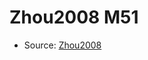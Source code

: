 <a name="material" />

# Zhou2008 M51
<script type="application/ld+json">
  {
    "@context": "https://schema.org/",
    "@type": "ChemicalSubstance",
    "http://purl.org/dc/terms/conformsTo":
      {
        "@type": "CreativeWork",
        "@id": "https://bioschemas.org/profiles/ChemicalSubstance/0.4-RELEASE/"
      },
    "@id": "https://egonw.github.io/nanowiki/nanowiki263.html#material",
    "name": "Zhou2008 M51",
    "sameAs": "http://127.0.0.1/mediawiki/index.php/Special:URIResolver/Zhou2008_M51"
  }
</script>


* Source: [Zhou2008](Zhou2008.md)

